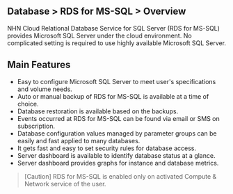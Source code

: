 ## Database > RDS for MS-SQL > Overview

NHN Cloud Relational Database Service for SQL Server (RDS for MS-SQL) provides Microsoft SQL Server under the cloud environment. 
No complicated setting is required to use highly available Microsoft SQL Server.

## Main Features 

* Easy to configure Microsoft SQL Server to meet user's specifications and volume needs.  
* Auto or manual backup of RDS for MS-SQL is available at a time of choice. 
* Database restoration is available based on the backups. 
* Events occurred at RDS for MS-SQL can be found via email or SMS on subscription. 
* Database configuration values managed by parameter groups can be easily and fast applied to many databases. 
* It gets fast and easy to set security rules for database access.  
* Server dashboard is available to identify database status at a glance.
* Server dashboard provides graphs for instance and database metrics.

> [Caution]
> RDS for MS-SQL is enabled only on activated Compute & Network service of the user. 
